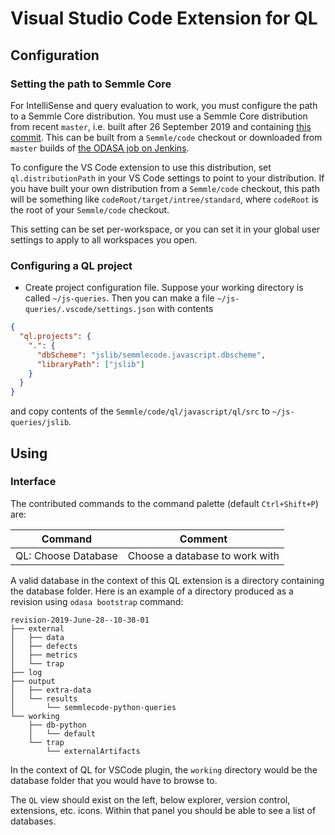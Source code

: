 Visual Studio Code Extension for QL
===

Configuration
---

### Setting the path to Semmle Core

For IntelliSense and query evaluation to work, you must configure the path to a Semmle Core distribution.
You must use a Semmle Core distribution from recent `master`, i.e. built after 26 September 2019 and containing [this commit](http://git.semmle.com/Semmle/code/commit/93f3c4cf00910ec5cd6f3dce58f6fb0b080a762a). This can be built from a `Semmle/code` checkout or downloaded from `master` builds of [the ODASA job on Jenkins](https://jenkins.internal.semmle.com/job/ODASA/).

To configure the VS Code extension to use this distribution, set `ql.distributionPath` in your VS Code settings to point to your distribution. If you have built your own distribution from a `Semmle/code` checkout, this path will be something like `codeRoot/target/intree/standard`, where `codeRoot` is the root of your `Semmle/code` checkout.

This setting can be set per-workspace, or you can set it in your
global user settings to apply to all workspaces you open.

### Configuring a QL project

* Create project configuration file. Suppose your working directory is called `~/js-queries`.
Then you can make a file `~/js-queries/.vscode/settings.json` with contents
```json
{
  "ql.projects": {
    ".": {
      "dbScheme": "jslib/semmlecode.javascript.dbscheme",
      "libraryPath": ["jslib"]
    }
  }
}
```
and copy contents of the `Semmle/code/ql/javascript/ql/src` to `~/js-queries/jslib`.

Using
---

### Interface

The contributed commands to the command palette (default `Ctrl+Shift+P`) are:

|Command|Comment|
|---|---|
|QL: Choose Database|Choose a database to work with|

A valid database in the context of this QL extension is a directory containing the database folder.
Here is an example of a directory produced as a revision using `odasa bootstrap` command:

```
revision-2019-June-28--10-38-01
├── external
│   ├── data
│   ├── defects
│   ├── metrics
│   └── trap
├── log
├── output
│   ├── extra-data
│   └── results
│       └── semmlecode-python-queries
└── working
    ├── db-python
    │   └── default
    └── trap
        └── externalArtifacts
```

In the context of QL for VSCode plugin, the `working` directory would be the database folder
that you would have to browse to.

The `QL` view should exist on the left, below explorer, version control, extensions, etc. icons.
Within that panel you should be able to see a list of databases.
